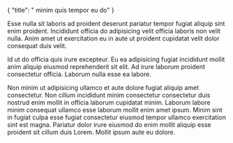 {
  "title": " minim quis tempor eu do"
}

Esse nulla sit laboris ad proident deserunt pariatur tempor fugiat aliquip sint enim proident. Incididunt officia do adipisicing velit officia laboris non velit nulla. Anim amet ut exercitation eu in aute ut proident cupidatat velit dolor consequat duis velit.

Id ut do officia quis irure excepteur. Eu ea adipisicing fugiat incididunt mollit anim aliquip eiusmod reprehenderit sit elit. Ad irure laborum proident consectetur officia. Laborum nulla esse ea labore.

Non minim ut adipisicing ullamco et aute dolore fugiat aliquip amet consectetur. Non cillum incididunt minim consectetur consectetur duis nostrud enim mollit in officia laborum cupidatat minim. Laborum labore minim consequat ullamco esse laborum mollit enim amet ipsum. Minim sint in fugiat culpa esse fugiat consectetur eiusmod tempor ullamco exercitation sint est magna. Pariatur dolor irure eiusmod do enim mollit aliquip esse proident sit cillum duis Lorem. Mollit ipsum aute eu dolore.